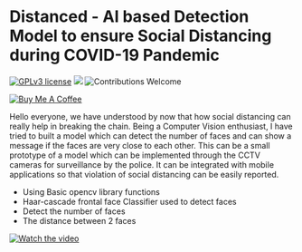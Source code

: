 # Distanced - AI based Detection Model to ensure Social Distancing during COVID-19 Pandemic

[![GPLv3 license](https://img.shields.io/badge/License-GPLv3-blue.svg)](http://perso.crans.org/besson/LICENSE.html)
[![](https://img.shields.io/badge/python-3.5%2B-green.svg)]()
![Contributions Welcome](https://img.shields.io/badge/contributions-welcome-brightgreen.svg?style=flat)

<a href="https://www.buymeacoffee.com/fing" target="_blank"><img src="https://www.buymeacoffee.com/assets/img/custom_images/yellow_img.png" alt="Buy Me A Coffee"></a>

Hello everyone, we have understood by now that how social distancing can really help in breaking the chain.
Being a Computer Vision enthusiast, I have tried to built a model which can detect the number of faces and can show a message if the faces are very close to each other. 
This can be a small prototype of a model which can be implemented through the CCTV cameras for surveillance by the police. It can be integrated with mobile applications so that violation of social distancing can be easily reported.

- Using Basic opencv library functions
- Haar-cascade frontal face Classifier used to detect faces
- Detect the number of faces
- The distance between 2 faces

[![Watch the video](https://lh3.googleusercontent.com/vA4tG0v4aasE7oIvRIvTkOYTwom07DfqHdUPr6k7jmrDwy_qA_SonqZkw6KX0OXKAdk)](https://www.youtube.com/watch?v=dDT6ZPNBl3c)

